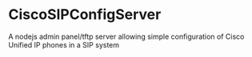 # CiscoSIPConfigServer
A nodejs admin panel/tftp server allowing simple configuration of Cisco Unified IP phones in a SIP system
